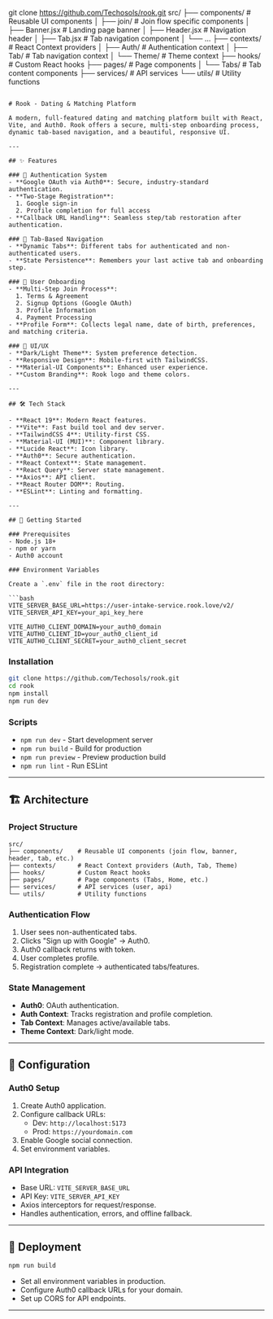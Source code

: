git clone https://github.com/Techosols/rook.git
src/
├── components/          # Reusable UI components
│   ├── join/           # Join flow specific components
│   ├── Banner.jsx      # Landing page banner
│   ├── Header.jsx      # Navigation header
│   ├── Tab.jsx         # Tab navigation component
│   └── ...
├── contexts/           # React Context providers
│   ├── Auth/          # Authentication context
│   ├── Tab/           # Tab navigation context
│   └── Theme/         # Theme context
├── hooks/             # Custom React hooks
├── pages/             # Page components
│   └── Tabs/          # Tab content components
├── services/          # API services
└── utils/             # Utility functions
```

# Rook - Dating & Matching Platform

A modern, full-featured dating and matching platform built with React, Vite, and Auth0. Rook offers a secure, multi-step onboarding process, dynamic tab-based navigation, and a beautiful, responsive UI.

---

## ✨ Features

### 🔐 Authentication System
- **Google OAuth via Auth0**: Secure, industry-standard authentication.
- **Two-Stage Registration**: 
  1. Google sign-in
  2. Profile completion for full access
- **Callback URL Handling**: Seamless step/tab restoration after authentication.

### 📱 Tab-Based Navigation
- **Dynamic Tabs**: Different tabs for authenticated and non-authenticated users.
- **State Persistence**: Remembers your last active tab and onboarding step.

### 👤 User Onboarding
- **Multi-Step Join Process**:
  1. Terms & Agreement
  2. Signup Options (Google OAuth)
  3. Profile Information
  4. Payment Processing
- **Profile Form**: Collects legal name, date of birth, preferences, and matching criteria.

### 🎨 UI/UX
- **Dark/Light Theme**: System preference detection.
- **Responsive Design**: Mobile-first with TailwindCSS.
- **Material-UI Components**: Enhanced user experience.
- **Custom Branding**: Rook logo and theme colors.

---

## 🛠️ Tech Stack

- **React 19**: Modern React features.
- **Vite**: Fast build tool and dev server.
- **TailwindCSS 4**: Utility-first CSS.
- **Material-UI (MUI)**: Component library.
- **Lucide React**: Icon library.
- **Auth0**: Secure authentication.
- **React Context**: State management.
- **React Query**: Server state management.
- **Axios**: API client.
- **React Router DOM**: Routing.
- **ESLint**: Linting and formatting.

---

## 🚀 Getting Started

### Prerequisites
- Node.js 18+
- npm or yarn
- Auth0 account

### Environment Variables

Create a `.env` file in the root directory:

```bash
VITE_SERVER_BASE_URL=https://user-intake-service.rook.love/v2/
VITE_SERVER_API_KEY=your_api_key_here

VITE_AUTH0_CLIENT_DOMAIN=your_auth0_domain
VITE_AUTH0_CLIENT_ID=your_auth0_client_id
VITE_AUTH0_CLIENT_SECRET=your_auth0_client_secret
```

### Installation

```bash
git clone https://github.com/Techosols/rook.git
cd rook
npm install
npm run dev
```

### Scripts

- `npm run dev` - Start development server
- `npm run build` - Build for production
- `npm run preview` - Preview production build
- `npm run lint` - Run ESLint

---

## 🏗️ Architecture

### Project Structure

```
src/
├── components/    # Reusable UI components (join flow, banner, header, tab, etc.)
├── contexts/      # React Context providers (Auth, Tab, Theme)
├── hooks/         # Custom React hooks
├── pages/         # Page components (Tabs, Home, etc.)
├── services/      # API services (user, api)
└── utils/         # Utility functions
```

### Authentication Flow

1. User sees non-authenticated tabs.
2. Clicks "Sign up with Google" → Auth0.
3. Auth0 callback returns with token.
4. User completes profile.
5. Registration complete → authenticated tabs/features.

### State Management

- **Auth0**: OAuth authentication.
- **Auth Context**: Tracks registration and profile completion.
- **Tab Context**: Manages active/available tabs.
- **Theme Context**: Dark/light mode.

---

## 🔧 Configuration

### Auth0 Setup

1. Create Auth0 application.
2. Configure callback URLs:
   - Dev: `http://localhost:5173`
   - Prod: `https://yourdomain.com`
3. Enable Google social connection.
4. Set environment variables.

### API Integration

- Base URL: `VITE_SERVER_BASE_URL`
- API Key: `VITE_SERVER_API_KEY`
- Axios interceptors for request/response.
- Handles authentication, errors, and offline fallback.

---

## 🚢 Deployment

```bash
npm run build
```

- Set all environment variables in production.
- Configure Auth0 callback URLs for your domain.
- Set up CORS for API endpoints.

---


